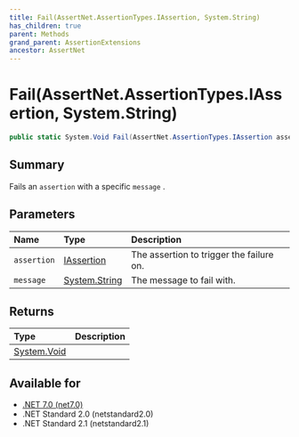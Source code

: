 ```yaml
---
title: Fail(AssertNet.AssertionTypes.IAssertion, System.String)
has_children: true
parent: Methods
grand_parent: AssertionExtensions
ancestor: AssertNet
---
```

# Fail(AssertNet.AssertionTypes.IAssertion, System.String)

```csharp
public static System.Void Fail(AssertNet.AssertionTypes.IAssertion assertion, System.String message);
```

## Summary
Fails an `assertion` with a specific `message` .

## Parameters
|Name|Type|Description|
|:-|:-|:-|
|`assertion`|[IAssertion](t_assertnet_assertiontypes_iassertion.md)|The assertion to trigger the failure on.|
|`message`|[System.String](https://learn.microsoft.com/en-us/dotnet/api/system.string)|The message to fail with.|

## Returns
|Type|Description|
|:-|:-|
|[System.Void](https://learn.microsoft.com/en-us/dotnet/api/system.void)||

## Available for
- [.NET 7.0 (net7.0)](https://versionsof.net/core/7.0/)
- .NET Standard 2.0 (netstandard2.0)
- .NET Standard 2.1 (netstandard2.1)
